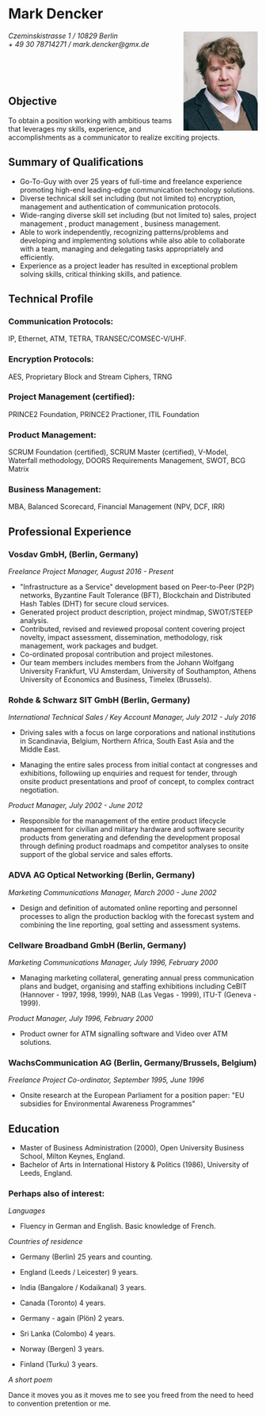 Mark Dencker
===============

<div>
<img src="https://raw.githubusercontent.com/MBDencker/resume/master/_MG_0438.jpg" width="150" align="right">

_Czeminskistrasse 1 / 10829 Berlin_  
_+ 49 30 78714271 / mark.dencker@gmx.de_
</div>

<br />
<br />
<br />



Objective
---------

To obtain a position working with ambitious teams that leverages my skills,
experience, and accomplishments as a communicator to realize exciting projects.

Summary of Qualifications
-------------------------

* Go-To-Guy with over 25 years of full-time and freelance experience
  promoting high-end leading-edge communication technology solutions.
* Diverse technical skill set including (but not limited to) encryption, management and authentication of communication protocols. 
* Wide-ranging diverse skill set including (but not limited to) sales, project management , product management , business management.
* Able to work independently, recognizing patterns/problems and developing and
  implementing solutions while also able to collaborate with a team, managing
  and delegating tasks appropriately and efficiently.
* Experience as a project leader has resulted in
  exceptional problem solving skills, critical thinking skills, and patience.

Technical Profile
-----------------

### Communication Protocols:

IP, Ethernet, ATM, TETRA, TRANSEC/COMSEC-V/UHF. 

### Encryption Protocols:

AES, Proprietary Block and Stream Ciphers, TRNG

### Project Management (certified):

PRINCE2 Foundation, PRINCE2 Practioner, ITIL Foundation

### Product Management:

SCRUM Foundation (certified), SCRUM Master (certified), V-Model, Waterfall methodology, DOORS Requirements Management, SWOT, BCG Matrix

### Business Management:

MBA, Balanced Scorecard, Financial Management (NPV, DCF, IRR)

Professional Experience
-----------------------

### Vosdav GmbH, (Berlin, Germany)

_Freelance Project Manager, August 2016 - Present_

* "Infrastructure as a Service" development based on Peer-to-Peer (P2P) networks, Byzantine Fault Tolerance (BFT), Blockchain and Distributed Hash Tables (DHT) for secure cloud services.
* Generated project product description, project mindmap, SWOT/STEEP analysis.
* Contributed, revised and reviewed proposal content covering project novelty, impact assessment, dissemination, methodology, risk management, work packages and budget.  
* Co-ordinated proposal contribution and project milestones. 
* Our team members includes members from the Johann Wolfgang University Frankfurt, VU Amsterdam, University of Southampton, Athens University of Economics and Business, Timelex (Brussels). 

### Rohde & Schwarz SIT GmbH (Berlin, Germany)

_International Technical Sales / Key Account Manager, July 2012 - July 2016_

* Driving sales with a focus on large corporations and national institutions in Scandinavia, Belgium, Northern Africa, South East Asia and the Middle East. 

* Managing the entire sales process from initial contact at congresses and exhibitions, followiing up enquiries and request for tender, through onsite product presentations and proof of concept, to complex contract negotiation. 

_Product Manager, July 2002 - June 2012_

* Responsible for the management of the entire product lifecycle management for civilian and military hardware and software security products from generating and defending the development proposal through defining product roadmaps and competitor analyses to onsite support of the global service and sales efforts.   

### ADVA AG Optical Networking (Berlin, Germany)

_Marketing Communications Manager, March 2000 - June 2002_

* Design and definition of automated online reporting and personnel processes to align the production backlog with the forecast system and combining the line reporting, goal setting and assessment systems.

### Cellware Broadband GmbH (Berlin, Germany)

_Marketing Communications Manager, July 1996, February 2000_

* Managing marketing collateral, generating annual press communication plans and budget, organising and staffing exhibitions including CeBIT (Hannover - 1997, 1998, 1999), NAB (Las Vegas - 1999), ITU-T (Geneva - 1999).

_Product Manager, July 1996, February 2000_

* Product owner for ATM signalling software and Video over ATM solutions.

### WachsCommunication AG (Berlin, Germany/Brussels, Belgium)

_Freelance Project Co-ordinator, September 1995, June 1996_

* Onsite research at the European Parliament for a position paper: "EU subsidies for Environmental Awareness Programmes"
  
Education
----------------------------

* Master of Business Administration (2000), Open University Business School, Milton Keynes, England.
* Bachelor of Arts in International History & Politics (1986), University of Leeds, England.


### Perhaps also of interest:

_Languages_

* Fluency in German and English. Basic knowledge of French.

_Countries of residence_

* Germany (Berlin) 25 years and counting.

* England (Leeds / Leicester) 9 years.

* India (Bangalore / Kodaikanal) 3 years.

* Canada (Toronto) 4 years.

* Germany - again (Plön) 2 years.

* Sri Lanka (Colombo) 4 years.

* Norway (Bergen) 3 years.

* Finland (Turku) 3 years.

_A short poem_

Dance
it moves you as it moves me
to see you freed
from the need to
heed to
convention
pretention
or me.


